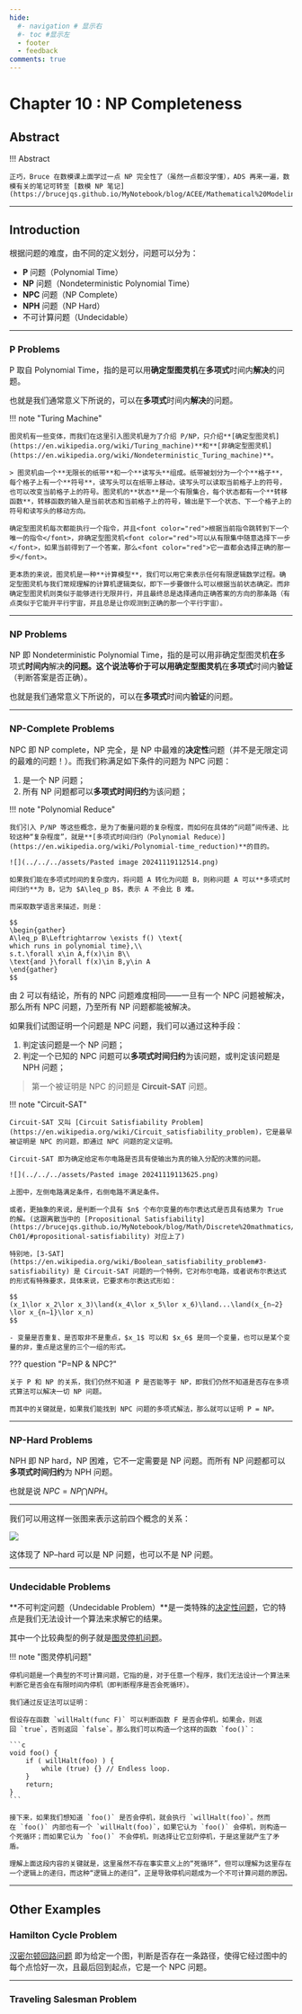 ```yaml
---
hide:
  #- navigation # 显示右
  #- toc #显示左
  - footer
  - feedback
comments: true
--- 
```


# Chapter 10 : NP Completeness

## Abstract

!!! Abstract

	正巧，Bruce 在数模课上面学过一点 NP 完全性了（虽然一点都没学懂），ADS 再来一遍，数模有关的笔记可转至 [数模 NP 笔记](https://brucejqs.github.io/MyNotebook/blog/ACEE/Mathematical%20Modeling/Chapter%203/#_9)
***
## Introduction

根据问题的难度，由不同的定义划分，问题可以分为：

- **P** 问题（Polynomial Time）
- **NP** 问题（Nondeterministic Polynomial Time）
- **NPC** 问题（NP Complete）
- **NPH** 问题（NP Hard）
- 不可计算问题（Undecidable）
***
### P Problems

P 取自 Polynomial Time，指的是可以用**确定型图灵机**在**多项式**时间内**解决**的问题。

也就是我们通常意义下所说的，可以在**多项式**时间内**解决**的问题。

!!! note "Turing Machine"

	图灵机有一些变体，而我们在这里引入图灵机是为了介绍 P/NP，只介绍**[确定型图灵机](https://en.wikipedia.org/wiki/Turing_machine)**和**[非确定型图灵机](https://en.wikipedia.org/wiki/Nondeterministic_Turing_machine)**。

	> 图灵机由一个**无限长的纸带**和一个**读写头**组成。纸带被划分为一个个**格子**，每个格子上有一个**符号**，读写头可以在纸带上移动，读写头可以读取当前格子上的符号，也可以改变当前格子上的符号。图灵机的**状态**是一个有限集合，每个状态都有一个**转移函数**，转移函数的输入是当前状态和当前格子上的符号，输出是下一个状态、下一个格子上的符号和读写头的移动方向。
	
	确定型图灵机每次都能执行一个指令，并且<font color="red">根据当前指令跳转到下一个唯一的指令</font>，非确定型图灵机<font color="red">可以从有限集中随意选择下一步</font>，如果当前得到了一个答案，那么<font color="red">它一直都会选择正确的那一步</font>。
	
	更本质的来说，图灵机是一种**计算模型**，我们可以用它来表示任何有限逻辑数学过程。确定型图灵机与我们常规理解的计算机逻辑类似，即下一步要做什么可以根据当前状态确定。而非确定型图灵机则类似于能够进行无限并行，并且最终总是选择通向正确答案的方向的那条路（有点类似于它能开平行宇宙，并且总是让你观测到正确的那一个平行宇宙）。
***
### NP Problems

NP 即 Nondeterministic Polynomial Time，指的是可以用非确定型图灵机**在**多项式**时间内**解决**的问题。这个说法等价于可以用确定型图灵机**在**多项式**时间内**验证**（判断答案是否正确）。

也就是我们通常意义下所说的，可以在**多项式**时间内**验证**的问题。
***
### NP-Complete Problems

NPC 即 NP complete，NP 完全，是 NP 中最难的**决定性**问题（并不是无限定词的最难的问题！）。而我们称满足如下条件的问题为 NPC 问题：

1. 是一个 NP 问题；
2. 所有 NP 问题都可以**多项式时间归约**为该问题；

!!! note "Polynomial Reduce"

	我们引入 P/NP 等这些概念，是为了衡量问题的复杂程度，而如何在具体的“问题”间传递、比较这种“复杂程度”，就是**[多项式时间归约（Polynomial Reduce）](https://en.wikipedia.org/wiki/Polynomial-time_reduction)**的目的。
	
	![](../../../assets/Pasted image 20241119112514.png)
	
	如果我们能在多项式时间的复杂度内，将问题 A 转化为问题 B，则称问题 A 可以**多项式时间归约**为 B，记为 $A\leq_p B$，表示 A 不会比 B 难。

	而采取数学语言来描述，则是：
	
	$$
	\begin{gather}
	A\leq_p B\Leftrightarrow \exists f() \text{ which runs in polynomial time},\\
	s.t.\forall x\in A,f(x)\in B\\
	\text{and }\forall f(x)\in B,y\in A
	\end{gather}
	$$
	
	

由 2 可以有结论，所有的 NPC 问题难度相同——一旦有一个 NPC 问题被解决，那么所有 NPC 问题，乃至所有 NP 问题都能被解决。

如果我们试图证明一个问题是 NPC 问题，我们可以通过这种手段：

1. 判定该问题是一个 NP 问题；
2. 判定一个已知的 NPC 问题可以**多项式时间归约**为该问题，或判定该问题是 NPH 问题；

> 第一个被证明是 NPC 的问题是 **Circuit-SAT** 问题。

!!! note "Circuit-SAT"

	Circuit-SAT 又叫 [Circuit Satisfiability Problem](https://en.wikipedia.org/wiki/Circuit_satisfiability_problem)，它是最早被证明是 NPC 的问题，即通过 NPC 问题的定义证明。
	
	Circuit-SAT 即为确定给定布尔电路是否具有使输出为真的输入分配的决策的问题。
	
	![](../../../assets/Pasted image 20241119113625.png)
	
	上图中，左侧电路满足条件，右侧电路不满足条件。
	
	或者，更抽象的来说，是判断一个具有 $n$ 个布尔变量的布尔表达式是否具有结果为 True 的解。(这跟离散当中的 [Propositional Satisfiability](https://brucejqs.github.io/MyNotebook/blog/Math/Discrete%20mathmatics/Discrete%20mathmatics%20notes-Ch01/#propositional-satisfiability) 对应上了)
	
	特别地，[3-SAT](https://en.wikipedia.org/wiki/Boolean_satisfiability_problem#3-satisfiability) 是 Circuit-SAT 问题的一个特例，它对布尔电路，或者说布尔表达式的形式有特殊要求，具体来说，它要求布尔表达式形如：
	
	$$
	(x_1​\lor x_2\lor x_3​)\land(x_4​\lor x_5​\lor x_6​)\land...\land(x_{n−2}​\lor x_{n−1}\lor x_n​)
	$$
	
	- 变量是否重复、是否取非不是重点，$x_1​$ 可以和 $x_6$​ 是同一个变量，也可以是某个变量的非，重点是这里的三个一组的形式。

??? question "P=NP & NPC?"

	关于 P 和 NP 的关系，我们仍然不知道 P 是否能等于 NP，即我们仍然不知道是否存在多项式算法可以解决一切 NP 问题。
	
	而其中的关键就是，如果我们能找到 NPC 问题的多项式解法，那么就可以证明 P = NP。
***
### NP-Hard Problems

NPH 即 NP hard，NP 困难，它不一定需要是 NP 问题。而所有 NP 问题都可以**多项式时间归约**为 NPH 问题。

也就是说 $NPC=NP\bigcap NPH$。
***
我们可以用这样一张图来表示这前四个概念的关系：

![](../../../assets/Pasted%20image%2020241119105739.png)

这体现了 NP–hard 可以是 NP 问题，也可以不是 NP 问题。
***
### Undecidable Problems

**不可判定问题（Undecidable Problem）**是一类特殊的[决定性问题](https://en.wikipedia.org/wiki/Decision_problem)，它的特点是我们无法设计一个算法来求解它的结果。

其中一个比较典型的例子就是[图灵停机问题](https://en.wikipedia.org/wiki/Halting_problem)。

!!! note "图灵停机问题"

	停机问题是一个典型的不可计算问题，它指的是，对于任意一个程序，我们无法设计一个算法来判断它是否会在有限时间内停机（即判断程序是否会死循环）。
	
	我们通过反证法可以证明：
	
	假设存在函数 `willHalt(func F)` 可以判断函数 F 是否会停机，如果会，则返回 `true`，否则返回 `false`。那么我们可以构造一个这样的函数 `foo()`：
	
	```c
	void foo() {
		if ( willHalt(foo) ) {
			while (true) {} // Endless loop.
		}
		return;
	}
	```

	接下来，如果我们想知道 `foo()` 是否会停机，就会执行 `willHalt(foo)`。然而在 `foo()` 内部也有一个 `willHalt(foo)`，如果它认为 `foo()` 会停机，则构造一个死循环；而如果它认为 `foo()` 不会停机，则选择让它立刻停机，于是这里就产生了矛盾。

	理解上面这段内容的关键就是，这里虽然不存在事实意义上的“死循环”，但可以理解为这里存在一个逻辑上的递归，而这种“逻辑上的递归”，正是导致停机问题成为一个不可计算问题的原因。
***
## Other Examples

### Hamilton Cycle Problem

[汉密尔顿回路问题](https://en.wikipedia.org/wiki/Hamiltonian_path_problem) 即为给定一个图，判断是否存在一条路径，使得它经过图中的每个点恰好一次，且最后回到起点，它是一个 NPC 问题。
***
### Traveling Salesman Problem

